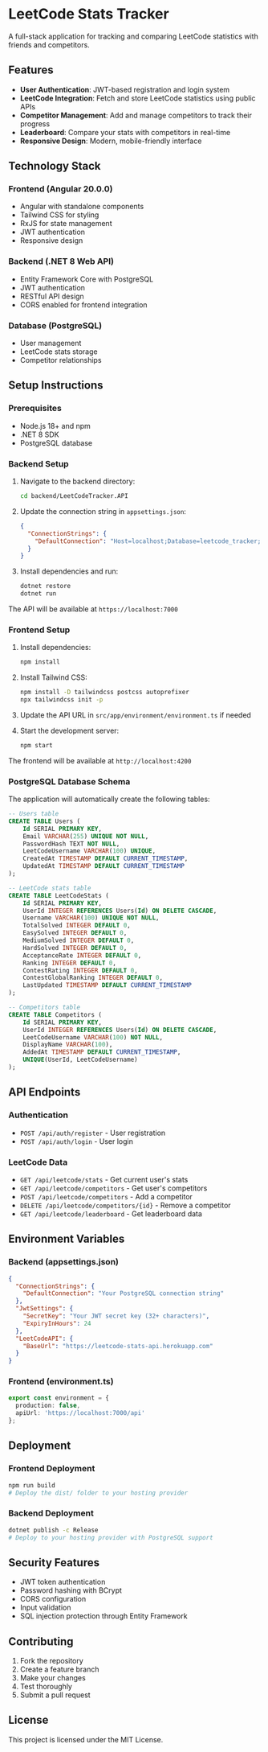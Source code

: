 # LeetCode Stats Tracker

A full-stack application for tracking and comparing LeetCode statistics with friends and competitors.

## Features

- **User Authentication**: JWT-based registration and login system
- **LeetCode Integration**: Fetch and store LeetCode statistics using public APIs
- **Competitor Management**: Add and manage competitors to track their progress
- **Leaderboard**: Compare your stats with competitors in real-time
- **Responsive Design**: Modern, mobile-friendly interface

## Technology Stack

### Frontend (Angular 20.0.0)
- Angular with standalone components
- Tailwind CSS for styling
- RxJS for state management
- JWT authentication
- Responsive design

### Backend (.NET 8 Web API)
- Entity Framework Core with PostgreSQL
- JWT authentication
- RESTful API design
- CORS enabled for frontend integration

### Database (PostgreSQL)
- User management
- LeetCode stats storage
- Competitor relationships

## Setup Instructions

### Prerequisites
- Node.js 18+ and npm
- .NET 8 SDK
- PostgreSQL database

### Backend Setup

1. Navigate to the backend directory:
   ```bash
   cd backend/LeetCodeTracker.API
   ```

2. Update the connection string in `appsettings.json`:
   ```json
   {
     "ConnectionStrings": {
       "DefaultConnection": "Host=localhost;Database=leetcode_tracker;Username=your_username;Password=your_password"
     }
   }
   ```

3. Install dependencies and run:
   ```bash
   dotnet restore
   dotnet run
   ```

The API will be available at `https://localhost:7000`

### Frontend Setup

1. Install dependencies:
   ```bash
   npm install
   ```

2. Install Tailwind CSS:
   ```bash
   npm install -D tailwindcss postcss autoprefixer
   npx tailwindcss init -p
   ```

3. Update the API URL in `src/app/environment/environment.ts` if needed

4. Start the development server:
   ```bash
   npm start
   ```

The frontend will be available at `http://localhost:4200`

### PostgreSQL Database Schema

The application will automatically create the following tables:

```sql
-- Users table
CREATE TABLE Users (
    Id SERIAL PRIMARY KEY,
    Email VARCHAR(255) UNIQUE NOT NULL,
    PasswordHash TEXT NOT NULL,
    LeetCodeUsername VARCHAR(100) UNIQUE,
    CreatedAt TIMESTAMP DEFAULT CURRENT_TIMESTAMP,
    UpdatedAt TIMESTAMP DEFAULT CURRENT_TIMESTAMP
);

-- LeetCode stats table
CREATE TABLE LeetCodeStats (
    Id SERIAL PRIMARY KEY,
    UserId INTEGER REFERENCES Users(Id) ON DELETE CASCADE,
    Username VARCHAR(100) UNIQUE NOT NULL,
    TotalSolved INTEGER DEFAULT 0,
    EasySolved INTEGER DEFAULT 0,
    MediumSolved INTEGER DEFAULT 0,
    HardSolved INTEGER DEFAULT 0,
    AcceptanceRate INTEGER DEFAULT 0,
    Ranking INTEGER DEFAULT 0,
    ContestRating INTEGER DEFAULT 0,
    ContestGlobalRanking INTEGER DEFAULT 0,
    LastUpdated TIMESTAMP DEFAULT CURRENT_TIMESTAMP
);

-- Competitors table
CREATE TABLE Competitors (
    Id SERIAL PRIMARY KEY,
    UserId INTEGER REFERENCES Users(Id) ON DELETE CASCADE,
    LeetCodeUsername VARCHAR(100) NOT NULL,
    DisplayName VARCHAR(100),
    AddedAt TIMESTAMP DEFAULT CURRENT_TIMESTAMP,
    UNIQUE(UserId, LeetCodeUsername)
);
```

## API Endpoints

### Authentication
- `POST /api/auth/register` - User registration
- `POST /api/auth/login` - User login

### LeetCode Data
- `GET /api/leetcode/stats` - Get current user's stats
- `GET /api/leetcode/competitors` - Get user's competitors
- `POST /api/leetcode/competitors` - Add a competitor
- `DELETE /api/leetcode/competitors/{id}` - Remove a competitor
- `GET /api/leetcode/leaderboard` - Get leaderboard data

## Environment Variables

### Backend (appsettings.json)
```json
{
  "ConnectionStrings": {
    "DefaultConnection": "Your PostgreSQL connection string"
  },
  "JwtSettings": {
    "SecretKey": "Your JWT secret key (32+ characters)",
    "ExpiryInHours": 24
  },
  "LeetCodeAPI": {
    "BaseUrl": "https://leetcode-stats-api.herokuapp.com"
  }
}
```

### Frontend (environment.ts)
```typescript
export const environment = {
  production: false,
  apiUrl: 'https://localhost:7000/api'
};
```

## Deployment

### Frontend Deployment
```bash
npm run build
# Deploy the dist/ folder to your hosting provider
```

### Backend Deployment
```bash
dotnet publish -c Release
# Deploy to your hosting provider with PostgreSQL support
```

## Security Features

- JWT token authentication
- Password hashing with BCrypt
- CORS configuration
- Input validation
- SQL injection protection through Entity Framework

## Contributing

1. Fork the repository
2. Create a feature branch
3. Make your changes
4. Test thoroughly
5. Submit a pull request

## License

This project is licensed under the MIT License.